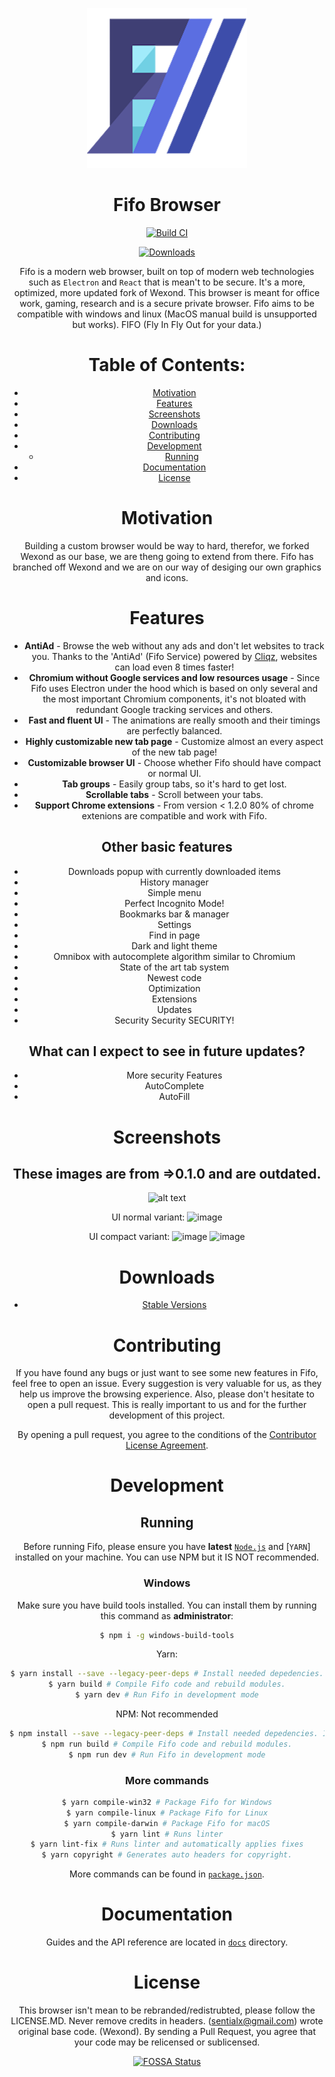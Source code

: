 <p align="center">
  <a href="https://fifo.snaildos.com"><img src="https://github.com/snaildos/Fifo-Browser/blob/main/static/icons/icon.png" width="256"></a>
</p>

<div align="center">
  <h1>Fifo Browser</h1>
  
[![Build CI](https://github.com/snaildos/Fifo-Browser/actions/workflows/build.yml/badge.svg)](https://github.com/snaildos/Fifo-Browser/actions/workflows/build.yml)
  
[![Downloads](https://img.shields.io/github/downloads/snaildos/Fifo-Browser/total.svg?style=flat-square)](https://fifo.snaildos.com)

Fifo is a modern web browser, built on top of modern web technologies such as `Electron` and `React` that is mean't to be secure. It's a more, optimized, more updated fork of Wexond. This browser is meant for office work, gaming, research and is a secure private browser. Fifo aims to be compatible with windows and linux (MacOS manual build is unsupported but works). 
FIFO (Fly In Fly Out for your data.)


# Table of Contents:
- [Motivation](#motivation)
- [Features](#features)
- [Screenshots](#screenshots)
- [Downloads](#downloads)
- [Contributing](#contributing)
- [Development](#development)
  - [Running](#running)
- [Documentation](#documentation)
- [License](#license)

# Motivation

Building a custom browser would be way to hard, therefor, we forked Wexond as our base, we are theng going to extend from there.
Fifo has branched off Wexond and we are on our way of desiging our own graphics and icons.

# Features

- **AntiAd** - Browse the web without any ads and don't let websites to track you. Thanks to the 'AntiAd' (Fifo Service) powered by [Cliqz](https://github.com/cliqz-oss/adblocker), websites can load even 8 times faster!
- **Chromium without Google services and low resources usage** - Since Fifo uses Electron under the hood which is based on only several and the most important Chromium components, it's not bloated with redundant Google tracking services and others.
- **Fast and fluent UI** - The animations are really smooth and their timings are perfectly balanced.
- **Highly customizable new tab page** - Customize almost an every aspect of the new tab page!
- **Customizable browser UI** - Choose whether Fifo should have compact or normal UI.
- **Tab groups** - Easily group tabs, so it's hard to get lost.
- **Scrollable tabs** - Scroll between your tabs.
- **Support Chrome extensions** - From version < 1.2.0 80% of chrome extenions are compatible and work with Fifo.

## Other basic features

- Downloads popup with currently downloaded items
- History manager
- Simple menu
- Perfect Incognito Mode!
- Bookmarks bar & manager
- Settings
- Find in page
- Dark and light theme
- Omnibox with autocomplete algorithm similar to Chromium
- State of the art tab system
- Newest code
- Optimization
- Extensions
- Updates
- Security Security SECURITY!

## What can I expect to see in future updates?

- More security Features
- AutoComplete
- AutoFill

# Screenshots


## These images are from =>0.1.0 and are outdated.
![alt text](https://github.com/SnailDOS/Fifo-Browser/blob/main/image-preview/image.jpg?raw=true)

UI normal variant:
![image](https://user-images.githubusercontent.com/11065386/81024186-f40b0400-8e72-11ea-976e-cd1ca1b43ad8.png)

UI compact variant:
![image](https://user-images.githubusercontent.com/11065386/81024222-13099600-8e73-11ea-9fc9-3c63a034403d.png)
![image](https://user-images.githubusercontent.com/11065386/81024252-2ddc0a80-8e73-11ea-9f2f-6c9a4a175c60.png)

# Downloads
- [Stable Versions](https://github.com/snaildos/Fifo-Browser/releases)

# Contributing

If you have found any bugs or just want to see some new features in Fifo, feel free to open an issue. Every suggestion is very valuable for us, as they help us improve the browsing experience. Also, please don't hesitate to open a pull request. This is really important to us and for the further development of this project.

By opening a pull request, you agree to the conditions of the [Contributor License Agreement](cla.md).

# Development

## Running

Before running Fifo, please ensure you have **latest** [`Node.js`](https://nodejs.org/en/) and [`YARN`] installed on your machine. You can use NPM but it IS NOT recommended.

### Windows

Make sure you have build tools installed. You can install them by running this command as **administrator**:

```bash
$ npm i -g windows-build-tools
```

Yarn:
```bash
$ yarn install --save --legacy-peer-deps # Install needed depedencies.
$ yarn build # Compile Fifo code and rebuild modules.
$ yarn dev # Run Fifo in development mode
```

NPM: Not recommended
```bash
$ npm install --save --legacy-peer-deps # Install needed depedencies. If you can, please, use yarn install.
$ npm run build # Compile Fifo code and rebuild modules.
$ npm run dev # Run Fifo in development mode
```

### More commands

```bash
$ yarn compile-win32 # Package Fifo for Windows
$ yarn compile-linux # Package Fifo for Linux
$ yarn compile-darwin # Package Fifo for macOS
$ yarn lint # Runs linter
$ yarn lint-fix # Runs linter and automatically applies fixes
$ yarn copyright # Generates auto headers for copyright.
```

More commands can be found in [`package.json`](package.json).

# Documentation

Guides and the API reference are located in [`docs`](docs) directory.

# License
This browser isn't mean to be rebranded/redistrubted, please follow the LICENSE.MD. 
Never remove credits in headers.
(sentialx@gmail.com) wrote original base code. (Wexond).
By sending a Pull Request, you agree that your code may be relicensed or sublicensed.

[![FOSSA Status](https://app.fossa.com/api/projects/git%2Bgithub.com%2Fsnaildos%2FFifo-Browser.svg?type=large)](https://app.fossa.com/projects/git%2Bgithub.com%2Fsnaildos%2FFifo-Browser?ref=badge_large)
</div>
